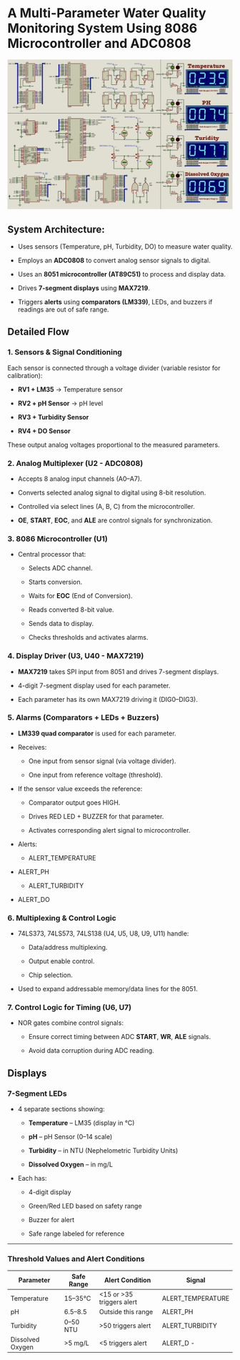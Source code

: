 # A Multi-Parameter Water Quality Monitoring System Using 8086 Microcontroller and ADC0808 

![img](Screenshot.png)

## System Architecture: 

- Uses sensors (Temperature, pH, Turbidity, DO) to measure water quality.

- Employs an **ADC0808** to convert analog sensor signals to digital.

- Uses an **8051 microcontroller (AT89C51)** to process and display data.

- Drives **7-segment displays** using **MAX7219**.

- Triggers **alerts** using **comparators (LM339)**, LEDs, and buzzers if readings are out of safe range.

 

## Detailed Flow



### 1. Sensors & Signal Conditioning

Each sensor is connected through a voltage divider (variable resistor for calibration):

-  **RV1 + LM35** → Temperature sensor

-  **RV2 + pH Sensor** → pH level

-  **RV3 + Turbidity Sensor**

-  **RV4 + DO Sensor**

These output analog voltages proportional to the measured parameters.



### **2. Analog Multiplexer (U2 - ADC0808)**

- Accepts 8 analog input channels (A0–A7).

- Converts selected analog signal to digital using 8-bit resolution.

- Controlled via select lines (A, B, C) from the microcontroller.

- **OE**, **START**, **EOC**, and **ALE** are control signals for synchronization.



### **3. 8086 Microcontroller (U1)**

- Central processor that:

    - Selects ADC channel.

    - Starts conversion.

    - Waits for **EOC** (End of Conversion).

    - Reads converted 8-bit value.

    - Sends data to display.

    - Checks thresholds and activates alarms.



### **4. Display Driver (U3, U40 - MAX7219)**

- **MAX7219** takes SPI input from 8051 and drives 7-segment displays.

- 4-digit 7-segment display used for each parameter.

- Each parameter has its own MAX7219 driving it (DIG0–DIG3).



### **5. Alarms (Comparators + LEDs + Buzzers)**

- **LM339 quad comparator** is used for each parameter.
- Receives:

    - One input from sensor signal (via voltage divider).

    - One input from reference voltage (threshold).
- If the sensor value exceeds the reference:

    - Comparator output goes HIGH.

    - Drives RED LED + BUZZER for that parameter.

    - Activates corresponding alert signal to microcontroller.
- Alerts:

    - ALERT_TEMPERATURE
- ALERT_PH
    - ALERT_TURBIDITY
- ALERT_DO



### **6. Multiplexing & Control Logic**

- 74LS373, 74LS573, 74LS138 (U4, U5, U8, U9, U11) handle:

    - Data/address multiplexing.

    - Output enable control.

    - Chip selection.

- Used to expand addressable memory/data lines for the 8051.



### **7. Control Logic for Timing (U6, U7)**

 

- NOR gates combine control signals:

    - Ensure correct timing between ADC **START**, **WR**, **ALE** signals.

    - Avoid data corruption during ADC reading.

 

## Displays



### **7-Segment LEDs**

- 4 separate sections showing:
    - **Temperature** – LM35 (display in °C)
    
    - **pH** – pH Sensor (0–14 scale)
    
    - **Turbidity** – in NTU (Nephelometric Turbidity Units)
    
    - **Dissolved Oxygen** – in mg/L
    
- Each has:

    - 4-digit display

    - Green/Red LED based on safety range

    - Buzzer for alert

    - Safe range labeled for reference

---------

### **Threshold Values and Alert Conditions**

| **Parameter**    | **Safe Range** | **Alert Condition**       | **Signal**        |
| ---------------- | -------------- | ------------------------- | ----------------- |
| Temperature      | 15–35°C        | <15 or >35 triggers alert | ALERT_TEMPERATURE |
| pH               | 6.5–8.5        | Outside this range        | ALERT_PH          |
| Turbidity        | 0–50 NTU       | >50 triggers alert        | ALERT_TURBIDITY   |
| Dissolved Oxygen | >5 mg/L        | <5 triggers alert         | ALERT_D    -         |

 